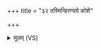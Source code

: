 +++
title = "३२ तस्मिन्हिरण्यये कोशे"

+++
<details><summary>मूलम् (VS)</summary>

तस्मि॑न्हिर॒ण्यये॒ कोशे॒ त्र्य॑रे॒ त्रिप्र॑तिष्ठिते। तस्मि॒न्यद्य॒क्षमा॑त्म॒न्वत्तद्वै ब्र॑ह्म॒विदो॑ विदुः ॥
</details>